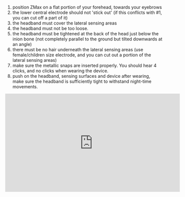 1. position ZMax on a flat portion of your forehead, towards your eyebrows
2. the lower central electrode should not 'stick out' (if this conflicts with #1, you can cut off a part of it)
3. the headband must cover the lateral sensing areas
4. the headband must not be too loose.
5. the headband must be tightened at the back of the head just below the inion bone (not completely parallel to the ground but tilted downwards at an angle)
6. there must be no hair underneath the lateral sensing areas (use female/children size electrode, and you can cut out a portion of the lateral sensing areas)
7. make sure the metallic snaps are inserted properly. You should hear 4 clicks, and no clicks when wearing the device.
8. push on the headband, sensing surfaces and device after wearing, make sure the headband is sufficiently tight to withstand night-time movements.

<iframe width="560" height="315" 
        src="https://www.youtube.com/embed/TRJcIeSam28?si=GqUzpNKyhvF2rIvF&rel=0" 
        title="YouTube video player" 
        frameborder="0" 
        allow="accelerometer; encrypted-media; gyroscope;" 
        referrerpolicy="strict-origin-when-cross-origin">
</iframe>